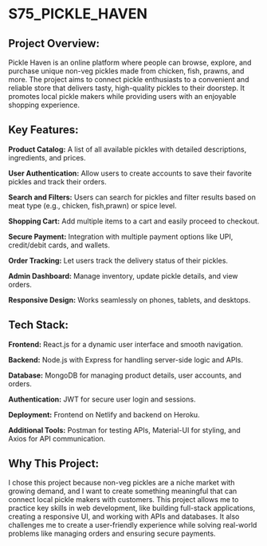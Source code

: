 # S75_PICKLE_HAVEN
**Project Overview:**
--
Pickle Haven is an online platform where people can browse, explore, and purchase unique non-veg pickles made from chicken, fish, prawns, and more. The project aims to connect pickle enthusiasts to a convenient and reliable store that delivers tasty, high-quality pickles to their doorstep. It promotes local pickle makers while providing users with an enjoyable shopping experience.

**Key Features:**
--

**Product Catalog:** A list of all available pickles with detailed descriptions, ingredients, and prices.

**User Authentication:** Allow users to create accounts to save their favorite pickles and track their orders.

**Search and Filters:** Users can search for pickles and filter results based on meat type (e.g., chicken, fish,prawn) or spice level.

**Shopping Cart:** Add multiple items to a cart and easily proceed to checkout.

**Secure Payment:** Integration with multiple payment options like UPI, credit/debit cards, and wallets.

**Order Tracking:** Let users track the delivery status of their pickles.

**Admin Dashboard:** Manage inventory, update pickle details, and view orders.

**Responsive Design:** Works seamlessly on phones, tablets, and desktops.

**Tech Stack:**
--
**Frontend:** React.js for a dynamic user interface and smooth navigation.

**Backend:** Node.js with Express for handling server-side logic and APIs.

**Database:** MongoDB for managing product details, user accounts, and orders.

**Authentication:** JWT for secure user login and sessions.

**Deployment:** Frontend on Netlify and backend on Heroku.

**Additional Tools:** Postman for testing APIs, Material-UI for styling, and Axios for API communication.

**Why This Project:**
--
I chose this project because non-veg pickles are a niche market with growing demand, and I want to create something meaningful that can connect local pickle makers with customers. This project allows me to practice key skills in web development, like building full-stack applications, creating a responsive UI, and working with APIs and databases. It also challenges me to create a user-friendly experience while solving real-world problems like managing orders and ensuring secure payments.
